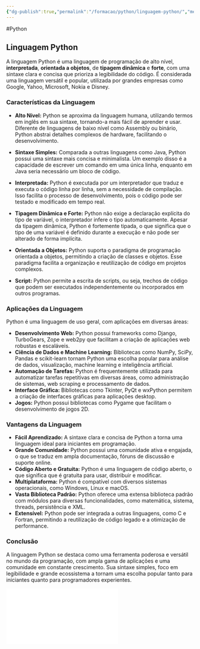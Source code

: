 ```yaml
---
{"dg-publish":true,"permalink":"/formacao/python/linguagem-python/","metatags":{"description":"Linguagem de programação avançada usada em inteligência artificial e automação"},"noteIcon":2,"updated":"2025-06-26T18:21:07.198-03:00"}
---
```



#Python 

## Linguagem Python

A linguagem Python é uma linguagem de programação de alto nível, **interpretada**, **orientada a objetos**, de **tipagem dinâmica** e **forte**, com uma sintaxe clara e concisa que prioriza a legibilidade do código. É considerada uma linguagem versátil e popular, utilizada por grandes empresas como Google, Yahoo, Microsoft, Nokia e Disney.

### Características da Linguagem

- **Alto Nível:** Python se aproxima da linguagem humana, utilizando termos em inglês em sua sintaxe, tornando-a mais fácil de aprender e usar. Diferente de linguagens de baixo nível como Assembly ou binário, Python abstrai detalhes complexos de hardware, facilitando o desenvolvimento.
    
- **Sintaxe Simples:** Comparada a outras linguagens como Java, Python possui uma sintaxe mais concisa e minimalista. Um exemplo disso é a capacidade de escrever um comando em uma única linha, enquanto em Java seria necessário um bloco de código.
    
- **Interpretada:** Python é executada por um interpretador que traduz e executa o código linha por linha, sem a necessidade de compilação. Isso facilita o processo de desenvolvimento, pois o código pode ser testado e modificado em tempo real.
    
- **Tipagem Dinâmica e Forte:** Python não exige a declaração explícita do tipo de variável, o interpretador infere o tipo automaticamente. Apesar da tipagem dinâmica, Python é fortemente tipada, o que significa que o tipo de uma variável é definido durante a execução e não pode ser alterado de forma implícita.
    
- **Orientada a Objetos:** Python suporta o paradigma de programação orientada a objetos, permitindo a criação de classes e objetos. Esse paradigma facilita a organização e reutilização de código em projetos complexos.
    
- **Script:** Python permite a escrita de scripts, ou seja, trechos de código que podem ser executados independentemente ou incorporados em outros programas.

### Aplicações da Linguagem

Python é uma linguagem de uso geral, com aplicações em diversas áreas:

- **Desenvolvimento Web:** Python possui frameworks como Django, TurboGears, Zope e web2py que facilitam a criação de aplicações web robustas e escaláveis.
- **Ciência de Dados e Machine Learning:** Bibliotecas como NumPy, SciPy, Pandas e scikit-learn tornam Python uma escolha popular para análise de dados, visualização, machine learning e inteligência artificial.
- **Automação de Tarefas:** Python é frequentemente utilizada para automatizar tarefas repetitivas em diversas áreas, como administração de sistemas, web scraping e processamento de dados.
- **Interface Gráfica:** Bibliotecas como Tkinter, PyQt e wxPython permitem a criação de interfaces gráficas para aplicações desktop.
- **Jogos:** Python possui bibliotecas como Pygame que facilitam o desenvolvimento de jogos 2D.

### Vantagens da Linguagem

- **Fácil Aprendizado:** A sintaxe clara e concisa de Python a torna uma linguagem ideal para iniciantes em programação.
- **Grande Comunidade:** Python possui uma comunidade ativa e engajada, o que se traduz em ampla documentação, fóruns de discussão e suporte online.
- **Código Aberto e Gratuita:** Python é uma linguagem de código aberto, o que significa que é gratuita para usar, distribuir e modificar.
- **Multiplataforma:** Python é compatível com diversos sistemas operacionais, como Windows, Linux e macOS.
- **Vasta Biblioteca Padrão:** Python oferece uma extensa biblioteca padrão com módulos para diversas funcionalidades, como matemática, sistema, threads, persistência e XML.
- **Extensível:** Python pode ser integrada a outras linguagens, como C e Fortran, permitindo a reutilização de código legado e a otimização de performance.

### Conclusão

A linguagem Python se destaca como uma ferramenta poderosa e versátil no mundo da programação, com ampla gama de aplicações e uma comunidade em constante crescimento. Sua sintaxe simples, foco em legibilidade e grande ecossistema a tornam uma escolha popular tanto para iniciantes quanto para programadores experientes.

![Referencias sobre Python](Referencias%20sobre%20Python.md)
